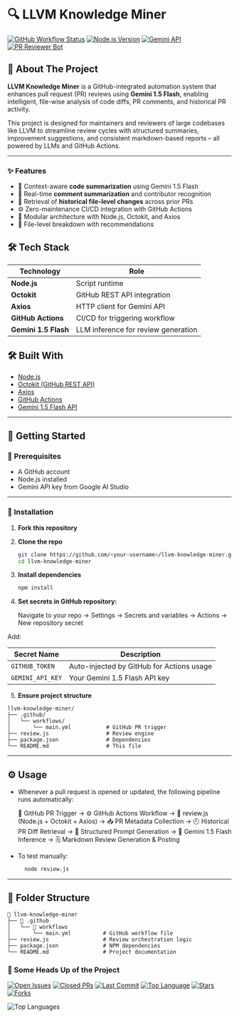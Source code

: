 # 🔍 LLVM Knowledge Miner

[![GitHub Workflow Status](https://img.shields.io/github/actions/workflow/status/Nandees13/hpe_project/main.yml?label=CI&logo=githubactions)](https://github.com/Nandees13/hpe_project/actions)
[![Node.js Version](https://img.shields.io/badge/Node.js-18.x-brightgreen?logo=node.js)](https://nodejs.org/)
[![Gemini API](https://img.shields.io/badge/LLM-Gemini%201.5%20Flash-orange?logo=google)](https://ai.google.dev/)
[![PR Reviewer Bot](https://img.shields.io/badge/Bot-PR%20Review%20Bot-success)](https://github.com/Nandees13/hpe_project)


## 📖 About The Project

  **LLVM Knowledge Miner** is a GitHub-integrated automation system that enhances pull request (PR) reviews using **Gemini 1.5 Flash**, enabling intelligent, file-wise analysis of code diffs, PR comments, and historical PR activity.

This project is designed for maintainers and reviewers of large codebases like LLVM to streamline review cycles with structured summaries, improvement suggestions, and consistent markdown-based reports – all powered by LLMs and GitHub Actions.

---


### ✨ Features

- 🧠 Context-aware **code summarization** using Gemini 1.5 Flash
- 💬 Real-time **comment summarization** and contributor recognition 
- 📜 Retrieval of **historical file-level changes** across prior PRs
- ⚙️ Zero-maintenance CI/CD integration with GitHub Actions
- 📝 Modular architecture with Node.js, Octokit, and Axios 
- 📂 File-level breakdown with recommendations

## 🛠️ Tech Stack

| Technology     | Role                         |
|----------------|------------------------------|
| **Node.js**    | Script runtime               |
| **Octokit**    | GitHub REST API integration  |
| **Axios**      | HTTP client for Gemini API   |
| **GitHub Actions** | CI/CD for triggering workflow |
| **Gemini 1.5 Flash** | LLM inference for review generation |

## 🛠 Built With

- [Node.js](https://nodejs.org/)
- [Octokit (GitHub REST API)](https://github.com/octokit/rest.js/)
- [Axios](https://axios-http.com/)
- [GitHub Actions](https://docs.github.com/en/actions)
- [Gemini 1.5 Flash API](https://ai.google.dev/gemini-api/docs/api-key?authuser=1#set-api-env-var)

---



## 🚀 Getting Started

### 📌 Prerequisites
  - A GitHub account
  - Node.js installed
  - Gemini API key from Google AI Studio

---

### 🔧 Installation

1. **Fork this repository**

2. **Clone the repo**
   ```bash
   git clone https://github.com/<your-username>/llvm-knowledge-miner.git
   cd llvm-knowledge-miner

3. **Install dependencies**
     ```bash
    npm install
4. **Set secrets in GitHub repository:**

    Navigate to your repo → Settings → Secrets and variables → Actions → New repository secret

Add:

  | Secret Name      | Description                               |
  | ---------------- | ----------------------------------------- |
  | `GITHUB_TOKEN`   | Auto-injected by GitHub for Actions usage |
  | `GEMINI_API_KEY` | Your Gemini 1.5 Flash API key             |

5. **Ensure project structure**
```   
llvm-knowledge-miner/
├── .github/
│   └── workflows/
│       └── main.yml           # GitHub PR trigger
├── review.js                  # Review engine
├── package.json               # Dependencies
└── README.md                  # This file
```

---

## ⚙️ **Usage**

- Whenever a pull request is opened or updated, the following pipeline runs automatically:

  📌 GitHub PR Trigger  →  ⚙️ GitHub Actions Workflow  →  🧠 review.js (Node.js + Octokit + Axios) →  📥 PR Metadata Collection  →  🕘 Historical PR Diff Retrieval  →  📝 Structured Prompt Generation  →  🔮 Gemini 1.5 Flash Inference  →  🗒️ Markdown Review Generation & Posting

- To test manually:
  ```bash
    node review.js
   ```
---

## 🧩 **Folder Structure**
```
📁 llvm-knowledge-miner
├── 📁 .github
│   └── 📁 workflows
│       └── main.yml          # GitHub workflow file
├── review.js                 # Review orchestration logic
├── package.json              # NPM dependencies
└── README.md                 # Project documentation
```

### 🔎 Some Heads Up of the Project

[![Open Issues](https://img.shields.io/github/issues/Nandees13/hpe_project?color=blueviolet)](https://github.com/Nandees13/hpe_project/issues)
[![Closed PRs](https://img.shields.io/github/issues-pr-closed/Nandees13/hpe_project?color=success)](https://github.com/Nandees13/hpe_project/pulls?q=is%3Apr+is%3Aclosed)
[![Last Commit](https://img.shields.io/github/last-commit/Nandees13/hpe_project?color=yellow)](https://github.com/Nandees13/hpe_project/commits)
[![Top Language](https://img.shields.io/github/languages/top/Nandees13/hpe_project?color=critical)](https://github.com/Nandees13/hpe_project)
[![Stars](https://img.shields.io/github/stars/Nandees13/hpe_project?style=social)](https://github.com/Nandees13/hpe_project/stargazers)
[![Forks](https://img.shields.io/github/forks/Nandees13/hpe_project?style=social)](https://github.com/Nandees13/hpe_project/network/members)

![Top Languages](https://github-readme-stats.vercel.app/api/top-langs/?username=Nandees13&repo=hpe_project&layout=compact)
